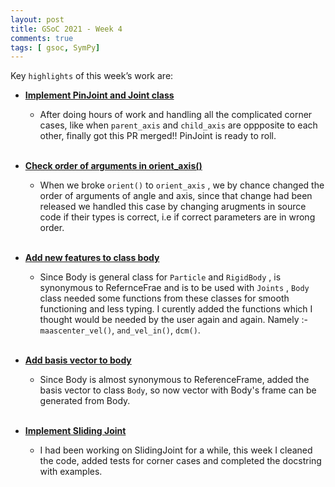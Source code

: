```yaml
---
layout: post
title: GSoC 2021 - Week 4
comments: true
tags: [ gsoc, SymPy]
---
```


Key `highlights` of this week’s work are:

* **[Implement PinJoint and Joint class](https://github.com/sympy/sympy/pull/21564)**

  * After doing hours of work and handling all the complicated corner cases, like
    when `parent_axis` and `child_axis` are oppposite to each other, finally got this
    PR merged!! PinJoint is ready to roll.
<br><br>

* **[Check order of arguments in orient_axis()](https://github.com/sympy/sympy/pull/21662)**

  * When we broke `orient()` to `orient_axis` , we by chance changed the order of arguments
    of angle and axis, since that change had been released we handled this case by changing arugments
    in source code if their types is correct, i.e if correct parameters are in wrong order.
<br><br>

* **[Add new features to class body](https://github.com/sympy/sympy/pull/21689)**

  * Since Body is general class for `Particle` and `RigidBody` , is synonymous to
    RefernceFrae and is to be used with `Joints` , `Body` class needed some functions from
    these classes for smooth functioning and less typing. I curently added the functions
    which I thought would be needed by the user again and again.
    Namely :- `maascenter_vel()`, `and_vel_in()`, `dcm()`.
<br><br>

* **[Add basis vector to body](https://github.com/sympy/sympy/pull/21700)**

  * Since Body is almost synonymous to ReferenceFrame, added the basis vector
    to class `Body`, so now vector with Body's frame can be generated from Body.
<br><br>

* **[Implement Sliding Joint](https://github.com/sympy/sympy/pull/21674)**

  * I had been working on SlidingJoint for a while, this week I cleaned the code,
    added tests for corner cases and completed the docstring with examples.
